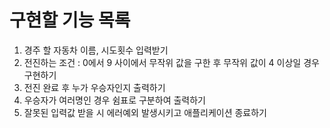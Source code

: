 # 구현할 기능 목록

1. 경주 할 자동차 이름, 시도횟수 입력받기
2. 전진하는 조건 : 0에서 9 사이에서 무작위 값을 구한 후 무작위 값이 4 이상일 경우 구현하기
3. 전진 완료 후 누가 우승자인지 출력하기
4. 우승자가 여러명인 경우 쉼표로 구분하여 출력하기
5. 잘못된 입력값 받을 시 에러예외 발생시키고 애플리케이션 종료하기
